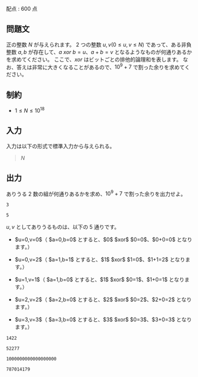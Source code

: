 配点 : $600$ 点

## 問題文

正の整数 $N$ が与えられます。
$2$ つの整数 $u,v(0 \leq u,v \leq N)$ であって、ある非負整数 $a,b$ が存在して、$a$ $xor$ $b=u$、$a+b=v$ となるようなものが何通りあるかを求めてください。
ここで、$xor$ はビットごとの排他的論理和を表します。
なお、答えは非常に大きくなることがあるので、$10^9+7$ で割った余りを求めてください。

## 制約

- $1 \leq N \leq 10^{18}$

## 入力

入力は以下の形式で標準入力から与えられる。

> $N$

## 出力

ありうる $2$ 数の組が何通りあるかを求め、$10^9+7$ で割った余りを出力せよ。

```input1
3
```

```output1
5
```

$u,v$ としてありうるものは、以下の $5$ 通りです。

- <p>$u=0,v=0$（ $a=0,b=0$ とすると、$0$ $xor$ $0=0$、$0+0=0$ となります。）</p>
- <p>$u=0,v=2$（ $a=1,b=1$ とすると、$1$ $xor$ $1=0$、$1+1=2$ となります。）</p>
- <p>$u=1,v=1$（ $a=1,b=0$ とすると、$1$ $xor$ $0=1$、$1+0=1$ となります。）</p>
- <p>$u=2,v=2$（ $a=2,b=0$ とすると、$2$ $xor$ $0=2$、$2+0=2$ となります。）</p>
- <p>$u=3,v=3$（ $a=3,b=0$ とすると、$3$ $xor$ $0=3$、$3+0=3$ となります。）</p>

```input2
1422
```

```output2
52277
```

```input3
1000000000000000000
```

```output3
787014179
```